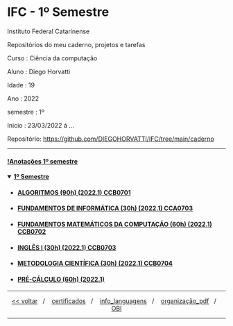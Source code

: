 # IFC - 1º Semestre 
Instituto Federal Catarinense

Repositórios do meu caderno, projetos e tarefas

Curso    : Ciência da computação

Aluno    : Diego Horvatti

Idade    : 19

Ano      : 2022

semestre : 1º

Inicio   : 23/03/2022 á ... 

Repositório: https://github.com/DIEGOHORVATTI/IFC/tree/main/caderno

<hr />
<h4>
  <a href="./anotacao.md">!Anotações 1º semestre</a>
</h4>
<details open>
  <summary><a href="./caderno/1_semestre"><b>1º Semestre</b></a></summary>
    <ul>
      <li>
        <h4>
          <a href="./caderno/1_semestre/algoritimos">
            ALGORITMOS (90h) (2022.1) CCB0701
          </a>
        </h4>
      </li>
      <li>
        <h4>
          <a href="./caderno/1_semestre/fund_de_informatica">
            FUNDAMENTOS DE INFORMÁTICA (30h) (2022.1) CCA0703
          </a>
        </h4>
      </li>
      <li>
      <h4>
        <a href="./caderno/1_semestre/fund_matematicos_da_computacao">
          FUNDAMENTOS MATEMÁTICOS DA COMPUTAÇÃO (60h) (2022.1) CCB0702
        </a>
        </h4>
      </li>
      <li>
        <h4>
          <a href="./caderno/1_semestre/ingles_1">
            INGLÊS I (30h) (2022.1) CCB0703
          </a>
        </h4>
      </li>
      <li>
        <h4>
          <a href="./caderno/1_semestre/metodologia_cientifica">
            METODOLOGIA CIENTÍFICA (30h) (2022.1) CCB0704
          </a>
        </h4>
      </li>
      <li>
        <h4>
          <a href="./caderno/1_semestre/pre_calculo">
            PRÉ-CÁLCULO (60h) (2022.1)
          </a>
        </h4>
      </li>
    </ul>
</details>

<hr />
<div align="center">
  <span>
    <a href="../../caderno"><<&nbsp;voltar</a>
  </span>
  <span>&nbsp;&nbsp;/&nbsp;&nbsp;&nbsp;</span>
  <span>
    <a href="../../certificados">certificados</a>
    </span>
  <span>&nbsp;&nbsp;/&nbsp;&nbsp;&nbsp;</span>
  <span>
   <a href="../../info_languagens">info_languagens</a>
  </span>
  <span>&nbsp;&nbsp;/&nbsp;&nbsp;&nbsp;</span>
  <span>
   <a href="../../organização_pdf">organização_pdf</a>
  </span>
  <span>&nbsp;&nbsp;/&nbsp;&nbsp;&nbsp;</span>
  <span>
   <a href="../../OBI">OBI</a>
  </span>
</div>
<hr />